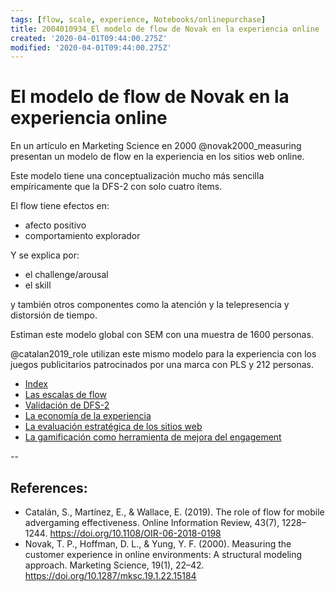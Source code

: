 ```yaml
---
tags: [flow, scale, experience, Notebooks/onlinepurchase]
title: 2004010934_El modelo de flow de Novak en la experiencia online
created: '2020-04-01T09:44:00.275Z'
modified: '2020-04-01T09:44:00.275Z'
---
```


# El modelo de flow de Novak en la experiencia online

En un artículo en Marketing Science en 2000 @novak2000_measuring presentan un modelo de flow en la experiencia en los sitios web online.

Este modelo tiene una conceptualización mucho más sencilla empíricamente que la DFS-2 con solo cuatro ítems.

El flow tiene efectos en:

- afecto positivo
- comportamiento explorador

Y se explica por:

- el challenge/arousal
- el skill

y también otros componentes como la atención y la telepresencia y distorsión de tiempo.

Estiman este modelo global con SEM con una muestra de 1600 personas.

@catalan2019_role utilizan este mismo modelo para la experiencia con los juegos publicitarios patrocinados por una marca con PLS y 212 personas.

- [Index](_2003101705_index.md)
- [Las escalas de flow](2003291853_escala_de_flow.md)
- [Validación de DFS-2](2003311902_validacion_dSF2.md)
- [La economía de la experiencia](2003171027_experience_economy_theory.md)
- [La evaluación estratégica de los sitios web](2004040843_evaluacion_rendimiento_sitio_web.md)
- [La gamificación como herramienta de mejora del engagement](2003170736_gamificacion_engagement.md)

--
## References:

- Catalán, S., Martínez, E., & Wallace, E. (2019). The role of flow for mobile advergaming effectiveness. Online Information Review, 43(7), 1228–1244. https://doi.org/10.1108/OIR-06-2018-0198
- Novak, T. P., Hoffman, D. L., & Yung, Y. F. (2000). Measuring the customer experience in online environments: A structural modeling approach. Marketing Science, 19(1), 22–42. https://doi.org/10.1287/mksc.19.1.22.15184



